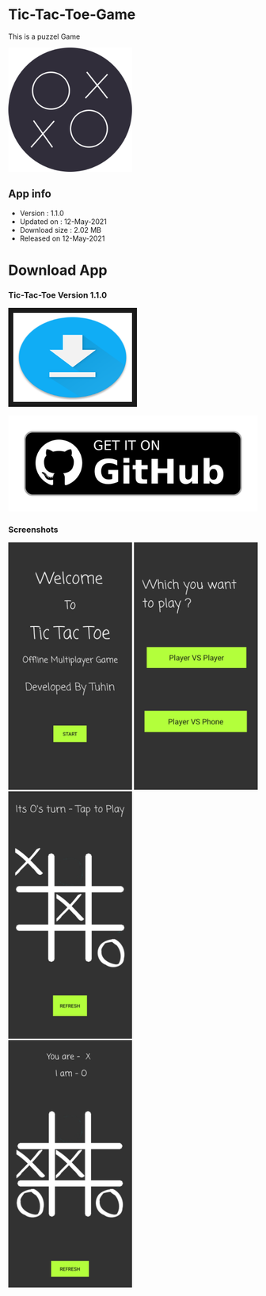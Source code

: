 # Tic-Tac-Toe-Game
This is a puzzel Game 

<img src="icon.png" width="250" title="logo">

## App info 
  * Version :  1.1.0
  * Updated on :  12-May-2021
  * Download size : 2.02 MB
  * Released on 12-May-2021 
  
# Download App

### Tic-Tac-Toe Version 1.1.0
<a href="https://github.com/tuhinsubhrahazra/Tic-Tac-Toe-Game/releases/download/1.2.0/Tic_Tac_Toe_V1.2.1.0.apk" target="_blank"><img src="https://github.com/tuhinsubhrahazra/Audago-Music-/blob/main/download-icon-png-4384.png" 
alt="" width="240" height="180" border="10" /></a>

<a href="https://github.com/tuhinsubhrahazra/Tic-Tac-Toe-Game/releases/tag/1.2.0" target="_blank"><img src="https://github.com/tuhinsubhrahazra/Audago-Music-/blob/main/get-it-on-github.png" /></a>

<!-- <a href="https://apkpure.com/tiic-tac-toe/com.tuhin.newtictactoe" target="_blank"><img src="https://github.com/tuhinsubhrahazra/Tic-Tac-Toe-Game/blob/master/APKPURE.png" /></a> -->


<h3>Screenshots</h3>

<div class="row">
      <img src="/Screenshot_2021-05-12-12-37-58-074_com.tuhin.newtictactoe.jpg" width="250" title="Splash screen">
      <img src="/Screenshot_2021-05-12-12-38-03-308_com.tuhin.newtictactoe.jpg" width="250" title="Chose">         
      <img src="/Screenshot_2021-05-12-12-38-18-226_com.tuhin.newtictactoe.jpg" width="250" title="Player Vs Player">
</div>

<div class="row">
      <img src="/Screenshot_2021-05-12-12-38-29-330_com.tuhin.newtictactoe.jpg" width="250" title="Player Vs Phone">
</div>
